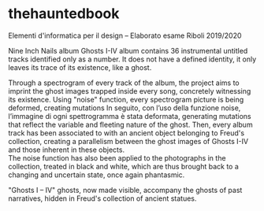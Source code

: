 # thehauntedbook
Elementi d'informatica per il design – Elaborato esame Riboli 2019/2020

Nine Inch Nails album Ghosts I-IV album contains 36 instrumental untitled tracks identified only as a number. It does not have a defined identity, it only leaves its trace of its existence, like a ghost.

Through a spectrogram of every track of the album, the project aims to imprint the ghost images trapped inside every song, concretely witnessing its existence.
Using "noise" function, every spectrogram picture is being deformed, creating mutations 
In seguito, con l’uso della funzione noise, l’immagine di ogni spettrogramma è stata deformata, generating mutations that reflect the variable and fleeting nature of the ghost. 
Then, every album track has been associated to with an ancient object belonging to Freud's collection, creating a parallelism between the ghost images of Ghosts I-IV and those inherent in these objects.  
The noise function has also been applied to the photographs in the collection, treated in black and white, which are thus brought back to a changing and uncertain state, once again phantasmic.

 "Ghosts I – IV" ghosts, now made visible, accompany the ghosts of past narratives, hidden in Freud's collection of ancient statues.
